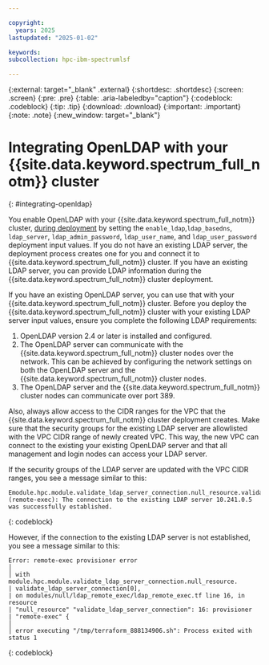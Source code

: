 ```yaml
---

copyright:
  years: 2025
lastupdated: "2025-01-02"

keywords:
subcollection: hpc-ibm-spectrumlsf

---
```


{:external: target="_blank" .external}
{:shortdesc: .shortdesc}
{:screen: .screen}
{:pre: .pre}
{:table: .aria-labeledby="caption"}
{:codeblock: .codeblock}
{:tip: .tip}
{:download: .download}
{:important: .important}
{:note: .note}
{:new_window: target="_blank"}

# Integrating OpenLDAP with your {{site.data.keyword.spectrum_full_notm}} cluster
{: #integrating-openldap}

You enable OpenLDAP with your {{site.data.keyword.spectrum_full_notm}} cluster, [during deployment](/docs/ibm-spectrum-lsf?topic=ibm-spectrum-lsf-using-hpc-cluster) by setting the `enable_ldap`,`ldap_basedns`, `ldap_server`, `ldap_admin_password`, `ldap_user_name`, and `ldap_user_password` deployment input values. If you do not have an existing LDAP server, the deployment process creates one for you and connect it to {{site.data.keyword.spectrum_full_notm}} cluster. If you have an existing LDAP server, you can provide LDAP information during the {{site.data.keyword.spectrum_full_notm}} cluster deployment.

If you have an existing OpenLDAP server, you can use that with your {{site.data.keyword.spectrum_full_notm}} cluster. Before you deploy the {{site.data.keyword.spectrum_full_notm}} cluster with your existing LDAP server input values, ensure you complete the following LDAP requirements:
1. OpenLDAP version 2.4 or later is installed and configured.
2. The OpenLDAP server can communicate with the {{site.data.keyword.spectrum_full_notm}} cluster nodes over the network. This can be achieved by configuring the network settings on both the OpenLDAP server and the {{site.data.keyword.spectrum_full_notm}} cluster nodes.
3. The OpenLDAP server and the {{site.data.keyword.spectrum_full_notm}} cluster nodes can communicate over port 389.

Also, always allow access to the CIDR ranges for the VPC that the {{site.data.keyword.spectrum_full_notm}} cluster deployment creates. Make sure that the security groups for the existing LDAP server are allowlisted with the VPC CIDR range of newly created VPC. This way, the new VPC can connect to the existing your existing OpenLDAP server and that all management and login nodes can access your LDAP server.

If the security groups of the LDAP server are updated with the VPC CIDR ranges, you see a message similar to this:

```text
Emodule.hpc.module.validate_ldap_server_connection.null_resource.validate_ldap_server_connection[0] (remote-exec): The connection to the existing LDAP server 10.241.0.5 was successfully established.
```
{: codeblock}


However, if the connection to the existing LDAP server is not established, you see a message similar to this:

```text
Error: remote-exec provisioner error
│
│ with module.hpc.module.validate_ldap_server_connection.null_resource.
| validate_ldap_server_connection[0],
| on modules/null/ldap_remote_exec/ldap_remote_exec.tf line 16, in resource
| "null_resource" "validate_ldap_server_connection": 16: provisioner
| "remote-exec" {
│
│ error executing "/tmp/terraform_888134906.sh": Process exited with status 1
```
{: codeblock}
